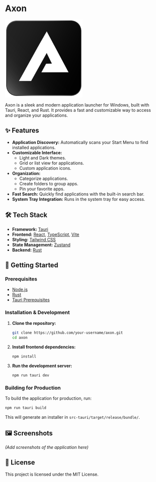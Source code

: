 # Axon

![Axon Icon](public/icon.png)

Axon is a sleek and modern application launcher for Windows, built with Tauri, React, and Rust. It provides a fast and customizable way to access and organize your applications.

## ✨ Features

*   **Application Discovery:** Automatically scans your Start Menu to find installed applications.
*   **Customizable Interface:**
    *   Light and Dark themes.
    *   Grid or list view for applications.
    *   Custom application icons.
*   **Organization:**
    *   Categorize applications.
    *   Create folders to group apps.
    *   Pin your favorite apps.
*   **Fast Search:** Quickly find applications with the built-in search bar.
*   **System Tray Integration:** Runs in the system tray for easy access.

## 🛠️ Tech Stack

*   **Framework:** [Tauri](https://tauri.app/)
*   **Frontend:** [React](https://reactjs.org/), [TypeScript](https://www.typescriptlang.org/), [Vite](https://vitejs.dev/)
*   **Styling:** [Tailwind CSS](https://tailwindcss.com/)
*   **State Management:** [Zustand](https://github.com/pmndrs/zustand)
*   **Backend:** [Rust](https://www.rust-lang.org/)

## 🚀 Getting Started

### Prerequisites

*   [Node.js](https://nodejs.org/en/)
*   [Rust](https://www.rust-lang.org/tools/install)
*   [Tauri Prerequisites](https://tauri.app/v1/guides/getting-started/prerequisites)

### Installation & Development

1.  **Clone the repository:**
    ```bash
    git clone https://github.com/your-username/axon.git
    cd axon
    ```

2.  **Install frontend dependencies:**
    ```bash
    npm install
    ```

3.  **Run the development server:**
    ```bash
    npm run tauri dev
    ```

### Building for Production

To build the application for production, run:

```bash
npm run tauri build
```

This will generate an installer in `src-tauri/target/release/bundle/`.

## 🖼️ Screenshots

*(Add screenshots of the application here)*

## 📄 License

This project is licensed under the MIT License.